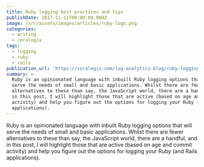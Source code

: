 ```yaml
---
title: Ruby logging best practices and tips
publishDate: 2017-11-11T00:00:00.000Z
image: /src/assets/images/articles/ruby-logo.png
categories:
  - writing
  - coralogix
tags:
  - logging
  - ruby
  - rails
publication_url: 'https://coralogix.com/log-analytics-blog/ruby-logging-best-practices-tips/'
summary: >-
  Ruby is an opinionated language with inbuilt Ruby logging options that will
  serve the needs of small and basic applications. Whilst there are fewer
  alternatives to these than say, the JavaScript world, there are a handful, and
  in this post, I will highlight those that are active (based on age and commit
  activity) and help you figure out the options for logging your Ruby (and Rails
  applications).
---
```


Ruby is an opinionated language with inbuilt Ruby logging options that will serve the needs of small and basic applications. Whilst there are fewer alternatives to these than say, the JavaScript world, there are a handful, and in this post, I will highlight those that are active (based on age and commit activity) and help you figure out the options for logging your Ruby (and Rails applications).
